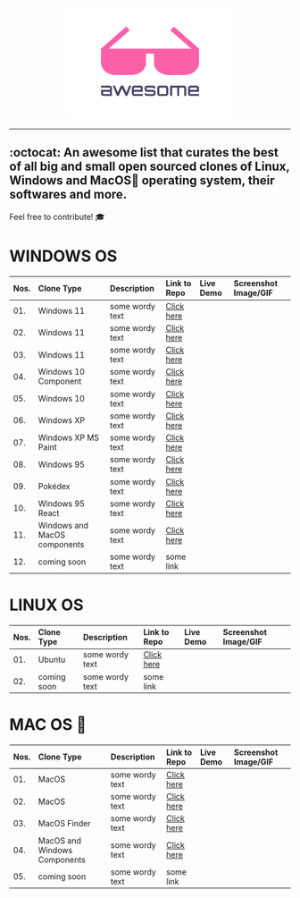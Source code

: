 
<div align="center">
	<img width="300" height="200" src="media/logo.svg" alt="Awesome">	<br>
	<hr>
	</div>

## :octocat: An awesome list that curates the best of all big and small open sourced clones of Linux, Windows and MacOS operating system, their softwares and more.
Feel free to contribute! 🎓

# WINDOWS OS
| Nos. | Clone Type |  Description  | Link to Repo | Live Demo | Screenshot Image/GIF |
| :--- | :---- | :--------- | :----------| :---------| :----------------- |
| 01. | Windows 11 | some wordy text | [Click here]( https://github.com/Rajaniraiyn/windows11 )  |
| 02. | Windows 11 | some wordy text | [Click here]( https://github.com/PiyushSuthar/Windows-11-Web )  |
| 03. | Windows 11 | some wordy text | [Click here]( https://github.com/blueedgetechno/windows11 )  |
| 04. | Windows 10 Component | some wordy text | [Click here]( https://github.com/virtualvivek/react-windows-ui )  |
| 05. | Windows 10 | some wordy text | [Click here]( https://github.com/virtualvivek/Windows10-framework/ )  |
| 06. | Windows XP | some wordy text | [Click here]( https://github.com/ShizukuIchi/winXP )  |
| 07. | Windows XP MS Paint | some wordy text | [Click here]( https://github.com/1j01/jspaint )  |
| 08. | Windows 95 | some wordy text | [Click here]( https://github.com/felixrieseberg/windows95 )  |
| 09. | Pokédex  | some wordy text | [Click here]( https://github.com/wobsoriano/poke95 )  |
| 10. | Windows 95 React | some wordy text | [Click here]( https://github.com/arturbien/React95 )  |
| 11. | Windows and MacOS components | some wordy text | [Click here]( https://github.com/gabrielbull/react-desktop )  |
| 12. | coming soon | some wordy text | some link  |


# LINUX OS
| Nos. | Clone Type | Description  | Link to Repo | Live Demo | Screenshot Image/GIF |
| :--- | :---- | :--------- | :----------| :---------| :----------------- |
| 01. | Ubuntu | some wordy text | [Click here]( https://github.com/vivek9patel/vivek9patel.github.io )  |
| 02. | coming soon | some wordy text | some link  |






# MAC OS 
| Nos. | Clone Type |  Description  | Link to Repo | Live Demo | Screenshot Image/GIF |
| :--- | :---- | :--------- | :----------| :---------| :----------------- |
| 01. | MacOS | some wordy text | [Click here]( https://github.com/PuruVJ/macos-web )  |
| 02. | MacOS | some wordy text | [Click here]( https://github.com/Renovamen/playground-macos )  |
| 03. | MacOS Finder | some wordy text | [Click here]( https://github.com/guyariely/finder-clone )  |
| 04. |MacOS and Windows Components | some wordy text | [Click here]( https://github.com/gabrielbull/react-desktop )  |
| 05. | coming soon | some wordy text | some link  |



